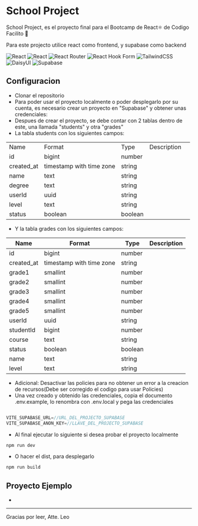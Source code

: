 # School Project

School Project, es el proyecto final para el Bootcamp de React⚛️ de Codigo Facilito 🐊

Para este projecto utilice react como frontend, y supabase como backend

![React](https://img.shields.io/badge/react-%2320232a.svg?style=for-the-badge&logo=react&logoColor=%2361DAFB)
![React](https://img.shields.io/badge/react%20zustand-%2320232a.svg?style=for-the-badge&logo=react&logoColor=%2361DAFB)
![React Router](https://img.shields.io/badge/React_Router-CA4245?style=for-the-badge&logo=react-router&logoColor=white)
![React Hook Form](https://img.shields.io/badge/React%20Hook%20Form-%23EC5990.svg?style=for-the-badge&logo=reacthookform&logoColor=white)
![TailwindCSS](https://img.shields.io/badge/tailwindcss-%2338B2AC.svg?style=for-the-badge&logo=tailwind-css&logoColor=white)
![DaisyUI](https://img.shields.io/badge/daisyui-5A0EF8?style=for-the-badge&logo=daisyui&logoColor=white)
![Supabase](https://img.shields.io/badge/Supabase-3ECF8E?style=for-the-badge&logo=supabase&logoColor=white)

## Configuracion

- Clonar el repositorio
- Para poder usar el proyecto localmente o poder desplegarlo por su cuenta, es necesario crear un proyecto en "Supabase" y obtener unas credenciales:
- Despues de crear el proyecto, se debe contar con 2 tablas dentro de este, una llamada "students" y otra "grades"
- La tabla students con los siguientes campos:

|            |                          |         |             |   |
|------------|--------------------------|---------|-------------|---|
| Name       | Format                   | Type    | Description |   |
| id         | bigint                   | number  |             |   |
| created_at | timestamp with time zone | string  |             |   |
| name       | text                     | string  |             |   |
| degree     | text                     | string  |             |   |
| userId     | uuid                     | string  |             |   |
| level      | text                     | string  |             |   |
| status     | boolean                  | boolean |             |   |

- Y la tabla grades con los siguientes campos:

| Name       | Format                   | Type    | Description |
|------------|--------------------------|---------|-------------|
| id         | bigint                   | number  |             |
| created_at | timestamp with time zone | string  |             |
| grade1     | smallint                 | number  |             |
| grade2     | smallint                 | number  |             |
| grade3     | smallint                 | number  |             |
| grade4     | smallint                 | number  |             |
| grade5     | smallint                 | number  |             |
| userId     | uuid                     | string  |             |
| studentId  | bigint                   | number  |             |
| course     | text                     | string  |             |
| status     | boolean                  | boolean |             |
| name       | text                     | string  |             |
| level      | text                     | string  |             |

- Adicional: Desactivar las policies para no obtener un error a la creacion de recursos(Debe ser corregido el codigo para usar Policies)
- Una vez creado y obtenido las credenciales, copia el documento .env.example, lo renombra con .env.local y pega las credenciales

```js

VITE_SUPABASE_URL=//URL_DEL_PROJECTO_SUPABASE
VITE_SUPABASE_ANON_KEY=//LLAVE_DEL_PROJECTO_SUPABASE

```
- Al final ejecutar lo siguiente si desea probar el proyecto localmente

```js
npm run dev
```
- O hacer el dist, para desplegarlo

```js
npm run build
```

## Proyecto Ejemplo

-
---
Gracias por leer, Atte. Leo